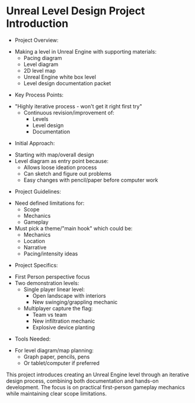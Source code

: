 # Unreal Level Design Project Introduction

* Project Overview:
 - Making a level in Unreal Engine with supporting materials:
   * Pacing diagram
   * Level diagram  
   * 2D level map
   * Unreal Engine white box level
   * Level design documentation packet
 
* Key Process Points:
 - "Highly iterative process - won't get it right first try"
   * Continuous revision/improvement of:
     - Levels
     - Level design
     - Documentation
 
* Initial Approach:
 - Starting with map/overall design
 - Level diagram as entry point because:
   * Allows loose ideation process
   * Can sketch and figure out problems
   * Easy changes with pencil/paper before computer work
 
* Project Guidelines:
 - Need defined limitations for:
   * Scope
   * Mechanics
   * Gameplay
 - Must pick a theme/"main hook" which could be:
   * Mechanics
   * Location  
   * Narrative
   * Pacing/intensity ideas

* Project Specifics:
 - First Person perspective focus
 - Two demonstration levels:
   * Single player linear level:
     - Open landscape with interiors
     - New swinging/grappling mechanic
   * Multiplayer capture the flag:
     - Team vs team
     - New infiltration mechanic
     - Explosive device planting

* Tools Needed:
 - For level diagram/map planning:
   * Graph paper, pencils, pens
   * Or tablet/computer if preferred

This project introduces creating an Unreal Engine level through an iterative design process, combining both documentation and hands-on development. The focus is on practical first-person gameplay mechanics while maintaining clear scope limitations.